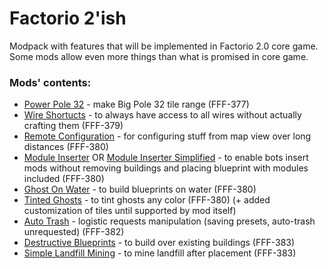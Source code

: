 # Factorio 2'ish
Modpack with features that will be implemented in Factorio 2.0 core game. Some mods allow even more things than what is promised in core game.

### Mods' contents:
 + [Power Pole 32](https://mods.factorio.com/mod/PowerPole32) - make Big Pole 32 tile range (FFF-377)  
 + [Wire Shortucts](https://mods.factorio.com/mod/WireShortcuts) - to always have access to all wires without actually crafting them (FFF-379)  
 + [Remote Configuration](https://mods.factorio.com/mod/RemoteConfiguration) - for configuring stuff from map view over long distances (FFF-380)  
 + [Module Inserter](https://mods.factorio.com/mod/ModuleInserter) OR [Module Inserter Simplified](https://mods.factorio.com/mod/ModuleInserterSimplified) - to enable bots insert mods without removing buildings and placing blueprint with modules included (FFF-380)  
 + [Ghost On Water](https://mods.factorio.com/mod/GhostOnWater) - to build blueprints on water (FFF-380)
 + [Tinted Ghosts](https://mods.factorio.com/mod/TintedGhosts) - to tint ghosts any color (FFF-380) (+ added customization of tiles until supported by mod itself)
 + [Auto Trash](https://mods.factorio.com/mod/AutoTrash) - logistic requests manipulation (saving presets, auto-trash unrequested) (FFF-382)
 + [Destructive Blueprints](https://mods.factorio.com/mod/DestructiveBlueprints) - to build over existing buildings (FFF-383)
 + [Simple Landfill Mining](https://mods.factorio.com/mod/simple_landfill_mining) - to mine landfill after placement (FFF-383)
